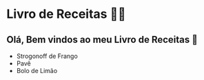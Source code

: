 # Livro de Receitas :man_cook:



 ## 	Olá, Bem vindos ao meu Livro de Receitas :wave:

- Strogonoff de Frango
- Pavê
- Bolo de Limão
